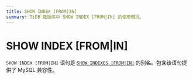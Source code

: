 ```yaml
---
title: SHOW INDEX [FROM|IN]
summary: TiDB 数据库中 SHOW INDEX [FROM|IN] 的使用概况。
---
```


# SHOW INDEX [FROM|IN]

`SHOW INDEX [FROM|IN]` 语句是 [`SHOW INDEXES [FROM|IN]`](/sql-statements/sql-statement-show-indexes.md) 的别名。包含该语句提供了 MySQL 兼容性。
